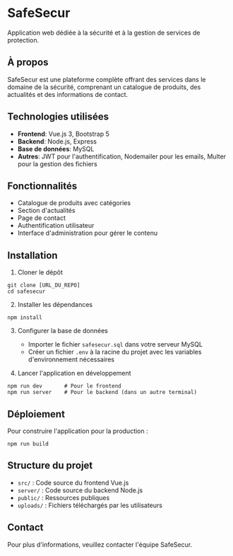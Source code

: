# SafeSecur

Application web dédiée à la sécurité et à la gestion de services de protection.

## À propos

SafeSecur est une plateforme complète offrant des services dans le domaine de la sécurité, comprenant un catalogue de produits, des actualités et des informations de contact.

## Technologies utilisées

- **Frontend**: Vue.js 3, Bootstrap 5
- **Backend**: Node.js, Express
- **Base de données**: MySQL
- **Autres**: JWT pour l'authentification, Nodemailer pour les emails, Multer pour la gestion des fichiers

## Fonctionnalités

- Catalogue de produits avec catégories
- Section d'actualités
- Page de contact
- Authentification utilisateur
- Interface d'administration pour gérer le contenu

## Installation

1. Cloner le dépôt
```
git clone [URL_DU_REPO]
cd safesecur
```

2. Installer les dépendances
```
npm install
```

3. Configurer la base de données
   - Importer le fichier `safesecur.sql` dans votre serveur MySQL
   - Créer un fichier `.env` à la racine du projet avec les variables d'environnement nécessaires

4. Lancer l'application en développement
```
npm run dev       # Pour le frontend
npm run server    # Pour le backend (dans un autre terminal)
```

## Déploiement

Pour construire l'application pour la production :
```
npm run build
```

## Structure du projet

- `src/` : Code source du frontend Vue.js
- `server/` : Code source du backend Node.js
- `public/` : Ressources publiques
- `uploads/` : Fichiers téléchargés par les utilisateurs

## Contact

Pour plus d'informations, veuillez contacter l'équipe SafeSecur.